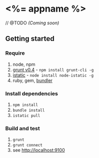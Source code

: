 
# <%= appname %>

// @TODO
_(Coming soon)_

## Getting started

### Require

1. node, npm
2. [grunt v0.4](http://gruntjs.com/getting-started) - `npm install grunt-cli -g`
3. [istatic](https://ozjs.org/istatic) - `node install node-istatic -g`
5. ruby, gem, [bundler](http://gembundler.com/)

### Install dependencies

1. `npm install`
2. `bundle install`
2. `istatic pull`

### Build and test

1. `grunt`
2. `grunt connect`
3. see [http://localhost:9100](http://localhost:9001)
